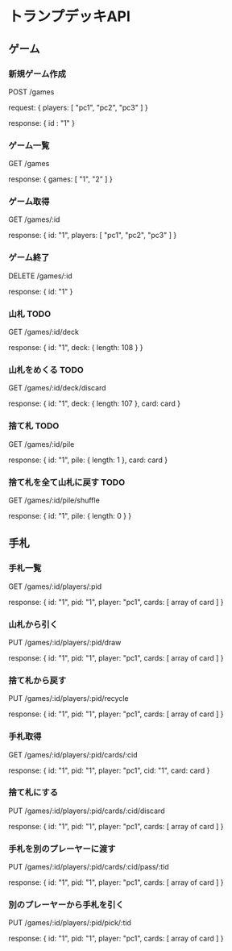 # トランプデッキAPI

## ゲーム

### 新規ゲーム作成

POST /games

request: { players: [ "pc1", "pc2", "pc3" ] }

response: { id : "1" }

### ゲーム一覧

GET /games

response: { games: [ "1", "2" ] }

### ゲーム取得

GET /games/:id

response: {
  id: "1",
  players: [ "pc1", "pc2", "pc3" ]
}

### ゲーム終了

DELETE /games/:id

response: { id: "1" }

### 山札 TODO

GET /games/:id/deck

response: {
  id: "1",
  deck: { length: 108 }
}

### 山札をめくる TODO

GET /games/:id/deck/discard

response: {
  id: "1",
  deck: { length: 107 },
  card: card
}

### 捨て札 TODO

GET /games/:id/pile

response: {
  id: "1",
  pile: { length: 1 },
  card: card
}

### 捨て札を全て山札に戻す TODO

GET /games/:id/pile/shuffle

response: {
  id: "1",
  pile: { length: 0 }
}


## 手札

### 手札一覧

GET /games/:id/players/:pid

response: {
  id: "1",
  pid: "1",
  player: "pc1",
  cards: [ array of card ]
}

### 山札から引く

PUT /games/:id/players/:pid/draw

response: {
  id: "1",
  pid: "1",
  player: "pc1",
  cards: [ array of card ]
}

### 捨て札から戻す

PUT /games/:id/players/:pid/recycle

response: {
  id: "1",
  pid: "1",
  player: "pc1",
  cards: [ array of card ]
}

### 手札取得

GET /games/:id/players/:pid/cards/:cid

response: {
  id: "1",
  pid: "1",
  player: "pc1",
  cid: "1",
  card: card
}

### 捨て札にする

PUT /games/:id/players/:pid/cards/:cid/discard

response: {
  id: "1",
  pid: "1",
  player: "pc1",
  cards: [ array of card ]
}

### 手札を別のプレーヤーに渡す

PUT /games/:id/players/:pid/cards/:cid/pass/:tid

response: {
  id: "1",
  pid: "1",
  player: "pc1",
  cards: [ array of card ]
}

### 別のプレーヤーから手札を引く

PUT /games/:id/players/:pid/pick/:tid

response: {
  id: "1",
  pid: "1",
  player: "pc1",
  cards: [ array of card ]
}

